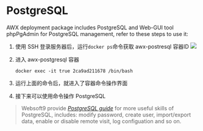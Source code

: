 # PostgreSQL 

AWX deployment package includes PostgreSQL and Web-GUI tool phpPgAdmin for PostgreSQL management, refer to these steps to use it:

1. 使用 SSH 登录服务器后，运行`docker ps`命令获取 awx-postresql 容器ID
  ![](https://libs.websoft9.com/Websoft9/DocsPicture/en/awx/awx-getcontainerid-websoft9.png)

2. 进入 awx-postgresql 容器

   ```
   docker exec -it true 2ca9ad211678 /bin/bash
   ```
4. 运行上面的命令后，就进入了容器命令操作界面

5. 接下来可以使用命令操作 PostgreSQL 

> Websoft9 provide *[PostgreSQL guide](https://support.websoft9.com/docs/postgresql/admin-phppgadmin.html)* for more useful skills of PostgreSQL, includes: modify password, create user, import/export data, enable or disable remote visit, log configuation and so on.